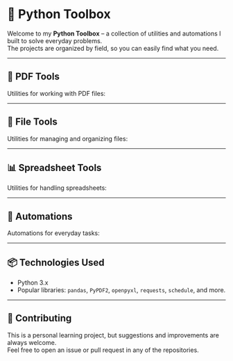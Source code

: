 # 🧰 Python Toolbox

Welcome to my **Python Toolbox** – a collection of utilities and automations I built to solve everyday problems.  
The projects are organized by field, so you can easily find what you need.  

---

## 📑 PDF Tools
Utilities for working with PDF files:

---

## 📂 File Tools
Utilities for managing and organizing files:

---

## 📊 Spreadsheet Tools
Utilities for handling spreadsheets:

---

## 🤖 Automations
Automations for everyday tasks:


---

## 📦 Technologies Used
- Python 3.x  
- Popular libraries: `pandas`, `PyPDF2`, `openpyxl`, `requests`, `schedule`, and more.  

---

## 🤝 Contributing
This is a personal learning project, but suggestions and improvements are always welcome.  
Feel free to open an issue or pull request in any of the repositories.  
